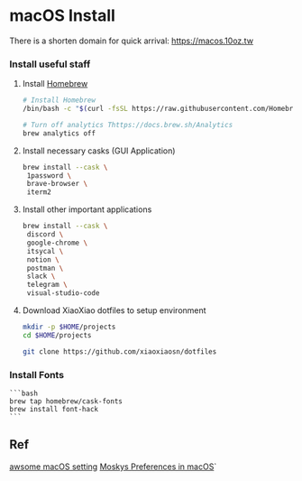 # macOS Install

There is a shorten domain for quick arrival:
https://macos.10oz.tw

### Install useful staff

1. Install [Homebrew](https://docs.brew.sh/)

   ```bash
   # Install Homebrew
   /bin/bash -c "$(curl -fsSL https://raw.githubusercontent.com/Homebrew/install/HEAD/install.sh)"

   # Turn off analytics Thttps://docs.brew.sh/Analytics
   brew analytics off
   ```

2. Install necessary casks (GUI Application)

   ```bash
   brew install --cask \
   	1password \
   	brave-browser \
   	iterm2
   ```

3. Install other important applications

   ```bash
   brew install --cask \
   	discord \
   	google-chrome \
   	itsycal \
   	notion \
   	postman \
   	slack \
   	telegram \
   	visual-studio-code
   ```

4. Download XiaoXiao dotfiles to setup environment

   ```bash
   mkdir -p $HOME/projects
   cd $HOME/projects

   git clone https://github.com/xiaoxiaosn/dotfiles
   ```

### Install Fonts

    ```bash
    brew tap homebrew/cask-fonts
    brew install font-hack
    ```

## Ref

[awsome macOS setting](https://github.com/mathiasbynens/dotfiles/blob/main/.macos)
[Moskys Preferences in macOS](https://paper.dropbox.com/doc/Moskys-Preferences-in-macOS--Bbfa5TyUBQ2SscGRgh6Q0KZeAg-dG5SIszlLEGT5DkFQv7yu)`
